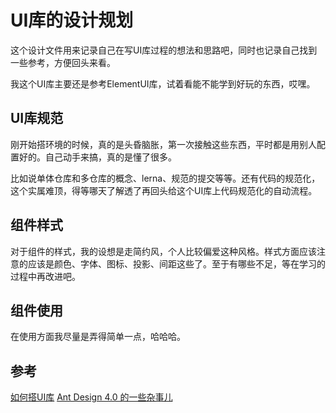 # UI库的设计规划
这个设计文件用来记录自己在写UI库过程的想法和思路吧，同时也记录自己找到一些参考，方便回头来看。

我这个UI库主要还是参考ElementUI库，试着看能不能学到好玩的东西，哎嘿。

## UI库规范
刚开始搭环境的时候，真的是头昏脑胀，第一次接触这些东西，平时都是用别人配置好的。自己动手来搞，真的是懂了很多。

比如说单体仓库和多仓库的概念、lerna、规范的提交等等。还有代码的规范化，这个实属难顶，得等哪天了解透了再回头给这个UI库上代码规范化的自动流程。

## 组件样式
对于组件的样式，我的设想是走简约风，个人比较偏爱这种风格。样式方面应该注意的应该是颜色、字体、图标、投影、间距这些了。至于有哪些不足，等在学习的过程中再改进吧。

## 组件使用
在使用方面我尽量是弄得简单一点，哈哈哈。

## 参考
[如何搭UI库](https://juejin.cn/post/6983854006124675108?utm_source=gold_browser_extension#heading-6)
[Ant Design 4.0 的一些杂事儿](https://www.zhihu.com/people/smith-jiang/posts)